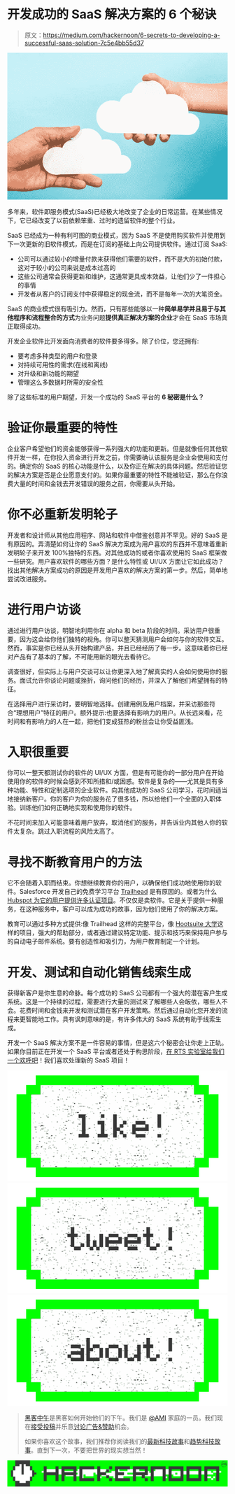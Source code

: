 # 开发成功的 SaaS 解决方案的 6 个秘诀

> 原文：<https://medium.com/hackernoon/6-secrets-to-developing-a-successful-saas-solution-7c5e4bb55d37>

![](img/7f6c146cb15d7eed7debfdf3a1d835da.png)

多年来，软件即服务模式(SaaS)已经极大地改变了企业的日常运营。在某些情况下，它已经改变了以前依赖笨重、过时的遗留软件的整个行业。

SaaS 已经成为一种有利可图的商业模式，因为 SaaS 不是使用购买软件并使用到下一次更新的旧软件模式，而是在订阅的基础上向公司提供软件。通过订阅 SaaS:

*   公司可以通过较小的增量付款来获得他们需要的软件，而不是大的初始付款，这对于较小的公司来说是成本过高的
*   这些公司通常会获得更新和维护，这通常更具成本效益，让他们少了一件担心的事情
*   开发者从客户的订阅支付中获得稳定的现金流，而不是每年一次的大笔资金。

SaaS 的商业模式很有吸引力。然而，只有那些能够以一种**简单易学并且易于与其他程序和流程整合的方式**为业务问题**提供真正解决方案的企业**才会在 SaaS 市场真正取得成功。

开发企业软件比开发面向消费者的软件要多得多。除了价位，您还拥有:

*   要考虑多种类型的用户和登录
*   对持续可用性的需求(在线和离线)
*   对升级和新功能的期望
*   管理这么多数据时所需的安全性

除了这些标准的用户期望，开发一个成功的 SaaS 平台的 **6 秘密是什么？**

# 验证你最重要的特性

企业客户希望他们的资金能够获得一系列强大的功能和更新。但是就像任何其他软件开发一样，在你投入资金进行开发之前，你需要确认该服务是企业会使用和支付的。确定你的 SaaS 的核心功能是什么，以及你正在解决的具体问题。然后验证您的解决方案是否是企业愿意支付的。如果你最重要的特性不能被验证，那么在你浪费大量的时间和金钱去开发错误的服务之前，你需要从头开始。

# 你不必重新发明轮子

开发者和设计师从其他应用程序、网站和软件中借鉴创意并不罕见。好的 SaaS 是有原因的。弄清楚如何让你的 SaaS 解决方案成为用户喜欢的东西并不意味着重新发明轮子来开发 100%独特的东西。对其他成功的或者你喜欢使用的 SaaS 框架做一些研究。用户喜欢软件的哪些方面？是什么特性或 UI/UX 方面让它如此成功？找出其他解决方案成功的原因是开发用户喜欢的解决方案的第一步。然后，简单地尝试改进服务。

# 进行用户访谈

通过进行用户访谈，明智地利用你在 alpha 和 beta 阶段的时间。采访用户很重要，因为这会给你他们独特的视角。你可以整天猜测用户会如何与你的软件交互。然而，事实是你已经从头开始构建产品，并且已经经历了每一步。这意味着你已经对产品有了基本的了解，不可能用新的眼光去看待它。

调查很好，但实际上与用户交谈可以让你更深入地了解真实的人会如何使用你的服务。面试允许你谈论问题或挫折，询问他们的经历，并深入了解他们希望拥有的特征。

在选择用户进行采访时，要明智地选择。创建用例及用户档案，并采访那些符合“理想用户”特征的用户。额外提示:也要选择有影响力的用户。从长远来看，花时间和有影响力的人在一起，把他们变成狂热的粉丝会让你受益匪浅。

# 入职很重要

你可以一整天都测试你的软件的 UI/UX 方面，但是有可能你的一部分用户在开始使用你的软件的时候会感到不知所措和/或困惑。软件是复杂的——尤其是具有多种功能、特性和定制选项的企业软件。向其他成功的 SaaS 公司学习，花时间适当地接纳新客户。你的客户为你的服务花了很多钱，所以给他们一个全面的入职体验。训练他们如何正确地实现和使用你的软件。

不花时间来加入可能意味着用户放弃，取消他们的服务，并告诉业内其他人你的软件太复杂。跳过入职流程的风险太高了。

# 寻找不断教育用户的方法

它不会随着入职而结束。你想继续教育你的用户，以确保他们成功地使用你的软件。Salesforce 开发自己的免费学习平台 [Trailhead](https://trailhead.salesforce.com/) 是有原因的。或者为什么 [Hubspot 为它的用户提供许多认证项目](http://academy.hubspot.com/certification)。不仅仅是卖软件。它是关于提供一种服务，在这种服务中，客户可以成为成功的故事，因为他们使用了你的解决方案。

教育可以通过多种方式提供:像 Trailhead 这样的完整平台，像 [Hootsuite 大学](https://learn.hootsuite.com/?p=1)这样的项目，强大的帮助部分，或者通过建议特定功能、提示和技巧来保持用户参与的自动电子邮件系统。要有创造性和吸引力，为用户教育制定一个计划。

# 开发、测试和自动化销售线索生成

获得新客户是你生意的命脉。每个成功的 SaaS 公司都有一个强大的潜在客户生成系统。这是一个持续的过程，需要进行大量的测试来了解哪些人会皈依，哪些人不会。花费时间和金钱来开发和测试潜在客户开发策略。然后通过自动化您开发的流程来更智能地工作。具有讽刺意味的是，有许多伟大的 SaaS 系统有助于线索生成。

开发一个 SaaS 解决方案不是一件容易的事情，但是这六个秘密会让你走上正轨。如果你目前正在开发一个 SaaS 平台或者还处于构思阶段，[在 RTS 实验室给我们一个欢呼吧](https://rtslabs.com/contact-thank-you/)！我们喜欢处理新的 SaaS 项目！

[![](img/50ef4044ecd4e250b5d50f368b775d38.png)](http://bit.ly/HackernoonFB)[![](img/979d9a46439d5aebbdcdca574e21dc81.png)](https://goo.gl/k7XYbx)[![](img/2930ba6bd2c12218fdbbf7e02c8746ff.png)](https://goo.gl/4ofytp)

> [黑客中午](http://bit.ly/Hackernoon)是黑客如何开始他们的下午。我们是 [@AMI](http://bit.ly/atAMIatAMI) 家庭的一员。我们现在[接受投稿](http://bit.ly/hackernoonsubmission)并乐意[讨论广告&赞助](mailto:partners@amipublications.com)机会。
> 
> 如果你喜欢这个故事，我们推荐你阅读我们的[最新科技故事](http://bit.ly/hackernoonlatestt)和[趋势科技故事](https://hackernoon.com/trending)。直到下一次，不要把世界的现实想当然！

![](img/be0ca55ba73a573dce11effb2ee80d56.png)